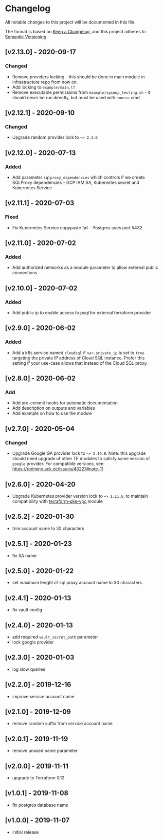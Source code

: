 # Changelog
All notable changes to this project will be documented in this file.

The format is based on [Keep a Changelog](https://keepachangelog.com/en/1.0.0/),
and this project adheres to [Semantic Versioning](https://semver.org/spec/v2.0.0.html).

## [v2.13.0] - 2020-09-17
### Changed
- Remove providers locking - this should be done in main module in infrastructure repo from now on.
- Add locking to `example/main.tf`
- Remove executable permissions from `example/spinup_testing.sh` - it should never be run directly, but must be used with `source` cmd

## [v2.12.1] - 2020-09-10
### Changed
- Upgrade random provider lock to `~> 2.3.0`

## [v2.12.0] - 2020-07-13
### Added
- Add parameter `sqlproxy_dependencies` which controls if we create SQLProxy dependencies - GCP IAM SA, Kubernetes secret and Kubernetes Service

## [v2.11.1] - 2020-07-03
### Fixed
- Fix Kubernetes Service copypaste fail - Postgres uses port 5432

## [v2.11.0] - 2020-07-02
### Added
- Add authorized networks as a module parameter to allow external public connections

## [v2.10.0] - 2020-07-02
### Added
- Add public ip to enable access to psql for external terraform provider

## [v2.9.0] - 2020-06-02
### Added
- Add a k8s service named `cloudsql` if `var.private_ip` is set to `true` targeting the private IP address of Cloud SQL
instance. Prefer this setting if your use-case allows that instead of the Cloud SQL proxy.

## [v2.8.0] - 2020-06-02
### Add
- Add pre-commit hooks for automatic documentation
- Add description on outputs and variables
- Add example on how to use the module

## [v2.7.0] - 2020-05-04
### Changed
- Upgrade Google GA provider lock to `~> 3.19.0`. Note: this upgrade should need upgrade of other TF modules to satisfy same version of `google` provider. For compatible versions, see: https://redmine.ack.ee/issues/43227#note-11

## [v2.6.0] - 2020-04-20
- Upgrade Kubernetes provider version lock to `~> 1.11.0`, to maintain compatibility with [terraform-gke-vpc](https://gitlab.ack.ee/Infra/terraform-gke-vpc/-/blob/master/main.tf) module

## [v2.5.2] - 2020-01-30
- trim account name to 30 characters

## [v2.5.1] - 2020-01-23
- fix SA name

## [v2.5.0] - 2020-01-22
- set maximum lenght of sql proxy account name to 30 characters

## [v2.4.1] - 2020-01-13
- fix vault config

## [v2.4.0] - 2020-01-13
- add required `vault_secret_path` parameter
- lock google provider

## [v2.3.0] - 2020-01-03
- log slow queries

## [v2.2.0] - 2019-12-16
- improve service account name

## [v2.1.0] - 2019-12-09
- remove random suffix from service account name

## [v2.0.1] - 2019-11-19
- remove unused name parameter

## [v2.0.0] - 2019-11-11
- upgrade to Terraform 0.12

## [v1.0.1] - 2019-11-08
- fix postgres database name

## [v1.0.0] - 2019-11-07
- initial release
